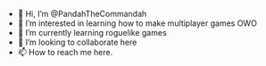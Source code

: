 - 👋 Hi, I’m @PandahTheCommandah
- 👀 I’m interested in learning how to make multiplayer games OWO
- 🌱 I’m currently learning roguelike games
- 💞️ I’m looking to collaborate here
- 📫 How to reach me here.

<!---
PandahTheCommandah/PandahTheCommandah is a ✨ special ✨ repository because its `README.md` (this file) appears on your GitHub profile.
You can click the Preview link to take a look at your changes.
--->
